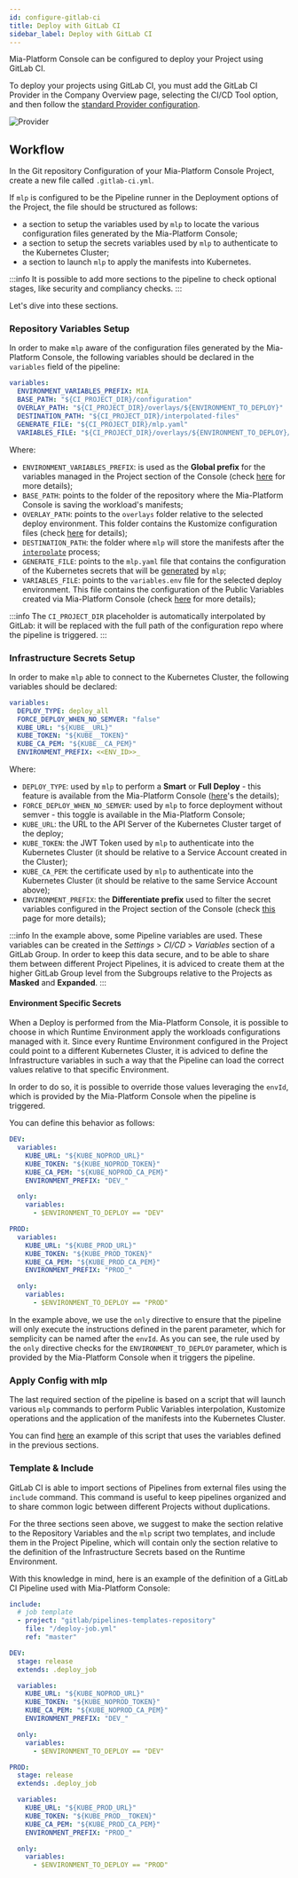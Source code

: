 ```yaml
---
id: configure-gitlab-ci
title: Deploy with GitLab CI
sidebar_label: Deploy with GitLab CI
---
```


Mia-Platform Console can be configured to deploy your Project using GitLab CI.

To deploy your projects using GitLab CI, you must add the GitLab CI Provider in the Company Overview page, selecting the CI/CD Tool option, and then follow the [standard Provider configuration](/products/console/company-configuration/providers/configure-provider.mdx).

![Provider](./img/gitlab-ci-provider.png)

## Workflow

In the Git repository Configuration of your Mia-Platform Console Project, create a new file called `.gitlab-ci.yml`.

If `mlp` is configured to be the Pipeline runner in the Deployment options of the Project, the file should be structured as follows:

- a section to setup the variables used by `mlp` to locate the various configuration files generated by the Mia-Platform Console;
- a section to setup the secrets variables used by `mlp` to authenticate to the Kubernetes Cluster;
- a section to launch `mlp` to apply the manifests into Kubernetes.

:::info
It is possible to add more sections to the pipeline to check optional stages, like security and compliancy checks.
:::

Let's dive into these sections.

### Repository Variables Setup

In order to make `mlp` aware of the configuration files generated by the Mia-Platform Console, the following variables should be declared in the `variables` field of the pipeline:

```yaml
variables:
  ENVIRONMENT_VARIABLES_PREFIX: MIA_
  BASE_PATH: "${CI_PROJECT_DIR}/configuration"
  OVERLAY_PATH: "${CI_PROJECT_DIR}/overlays/${ENVIRONMENT_TO_DEPLOY}"
  DESTINATION_PATH: "${CI_PROJECT_DIR}/interpolated-files"
  GENERATE_FILE: "${CI_PROJECT_DIR}/mlp.yaml"
  VARIABLES_FILE: "${CI_PROJECT_DIR}/overlays/${ENVIRONMENT_TO_DEPLOY}/variables.env"
```

Where:

- `ENVIRONMENT_VARIABLES_PREFIX`: is used as the **Global prefix** for the variables managed in the Project section of the Console (check [here](/products/console/project-configuration/manage-environment-variables/manage-environment-variables-with-gitlab.md#how-to-differentiate-your-variable-from-one-environment-to-another) for more details);
- `BASE_PATH`: points to the folder of the repository where the Mia-Platform Console is saving the workload's manifests;
- `OVERLAY_PATH`: points to the `overlays` folder relative to the selected deploy environment. This folder contains the Kustomize configuration files (check [here](/products/console/project-configuration/kustomize-your-configurations/manage-a-kustomize-project.md) for details);
- `DESTINATION_PATH`: the folder where `mlp` will store the manifests after the [`interpolate`](/runtime-components/tools/mlp/50_interpolate.md) process;
- `GENERATE_FILE`: points to the `mlp.yaml` file that contains the configuration of the Kubernetes secrets that will be [generated](/runtime-components/tools/mlp/30_generate.md) by `mlp`;
- `VARIABLES_FILE`: points to the `variables.env` file for the selected deploy environment. This file contains the configuration of the Public Variables created via Mia-Platform Console (check [here](/products/console/api-console/api-design/public_variables.md) for more details);

:::info
The `CI_PROJECT_DIR` placeholder is automatically interpolated by GitLab: it will be replaced with the full path of the configuration repo where the pipeline is triggered.
:::

### Infrastructure Secrets Setup

In order to make `mlp` able to connect to the Kubernetes Cluster, the following variables should be declared:

```yaml
variables:
  DEPLOY_TYPE: deploy_all
  FORCE_DEPLOY_WHEN_NO_SEMVER: "false"
  KUBE_URL: "${KUBE__URL}"
  KUBE_TOKEN: "${KUBE__TOKEN}"
  KUBE_CA_PEM: "${KUBE__CA_PEM}"
  ENVIRONMENT_PREFIX: <<ENV_ID>>_
```

Where:

- `DEPLOY_TYPE`: used by `mlp` to perform a **Smart** or **Full Deploy** - this feature is available from the Mia-Platform Console ([here](/products/console/deploy/overview.md#smart-deploy)'s the details);
- `FORCE_DEPLOY_WHEN_NO_SEMVER`: used by `mlp` to force deployment without semver - this toggle is available in the Mia-Platform Console;
- `KUBE_URL`: the URL to the API Server of the Kubernetes Cluster target of the deploy;
- `KUBE_TOKEN`: the JWT Token used by `mlp` to authenticate into the Kubernetes Cluster (it should be relative to a Service Account created in the Cluster);
- `KUBE_CA_PEM`: the certificate used by `mlp` to authenticate into the Kubernetes Cluster (it should be relative to the same Service Account above);
- `ENVIRONMENT_PREFIX`: the **Differentiate prefix** used to filter the secret variables configured in the Project section of the Console (check [this](/products/console/project-configuration/manage-environment-variables/manage-environment-variables-with-gitlab.md#how-to-differentiate-your-variable-from-one-environment-to-another) page for more details);

:::info
In the example above, some Pipeline variables are used. These variables can be created in the _Settings_ > _CI/CD_ > _Variables_ section of a GitLab Group. In order to keep this data secure, and to be able to share them between different Project Pipelines, it is adviced to create them at the higher GitLab Group level from the Subgroups relative to the Projects as **Masked** and **Expanded**.
:::

#### Environment Specific Secrets

When a Deploy is performed from the Mia-Platform Console, it is possible to choose in which Runtime Environment apply the workloads configurations managed with it.
Since every Runtime Environment configured in the Project could point to a different Kubernetes Cluster, it is adviced to define the Infrastructure variables in such a way that the Pipeline can load the correct values relative to that specific Environment.

In order to do so, it is possible to override those values leveraging the `envId`, which is provided by the Mia-Platform Console when the pipeline is triggered.

You can define this behavior as follows:

```yaml
DEV:
  variables:
    KUBE_URL: "${KUBE_NOPROD_URL}"
    KUBE_TOKEN: "${KUBE_NOPROD_TOKEN}"
    KUBE_CA_PEM: "${KUBE_NOPROD_CA_PEM}"
    ENVIRONMENT_PREFIX: "DEV_"

  only:
    variables:
      - $ENVIRONMENT_TO_DEPLOY == "DEV"

PROD:
  variables:
    KUBE_URL: "${KUBE_PROD_URL}"
    KUBE_TOKEN: "${KUBE_PROD_TOKEN}"
    KUBE_CA_PEM: "${KUBE_PROD_CA_PEM}"
    ENVIRONMENT_PREFIX: "PROD_"

  only:
    variables:
      - $ENVIRONMENT_TO_DEPLOY == "PROD"
```

In the example above, we use the `only` directive to ensure that the pipeline will only execute the instructions defined in the parent parameter, which for semplicity can be named after the `envId`. As you can see, the rule used by the `only` directive checks for the `ENVIRONMENT_TO_DEPLOY` parameter, which is provided by the Mia-Platform Console when it triggers the pipeline.

### Apply Config with mlp

The last required section of the pipeline is based on a script that will launch various `mlp` commands to perform Public Variables interpolation, Kustomize operations and the application of the manifests into the Kubernetes Cluster.

You can find [here](/docs_files_to_download/gitlab-ci-mlp-template.yml) an example of this script that uses the variables defined in the previous sections.

### Template & Include

GitLab CI is able to import sections of Pipelines from external files using the `include` command. This command is useful to keep pipelines organized and to share common logic between different Projects without duplications.

For the three sections seen above, we suggest to make the section relative to the Repository Variables and the `mlp` script two templates, and include them in the Project Pipeline, which will contain only the section relative to the definition of the Infrastructure Secrets based on the Runtime Environment.

With this knowledge in mind, here is an example of the definition of a GitLab CI Pipeline used with Mia-Platform Console:

```yaml
include:
  # job template
  - project: "gitlab/pipelines-templates-repository"
    file: "/deploy-job.yml"
    ref: "master"

DEV:
  stage: release
  extends: .deploy_job

  variables:
    KUBE_URL: "${KUBE_NOPROD_URL}"
    KUBE_TOKEN: "${KUBE_NOPROD_TOKEN}"
    KUBE_CA_PEM: "${KUBE_NOPROD_CA_PEM}"
    ENVIRONMENT_PREFIX: "DEV_"

  only:
    variables:
      - $ENVIRONMENT_TO_DEPLOY == "DEV"

PROD:
  stage: release
  extends: .deploy_job

  variables:
    KUBE_URL: "${KUBE_PROD_URL}"
    KUBE_TOKEN: "${KUBE_PROD__TOKEN}"
    KUBE_CA_PEM: "${KUBE_PROD_CA_PEM}"
    ENVIRONMENT_PREFIX: "PROD_"

  only:
    variables:
      - $ENVIRONMENT_TO_DEPLOY == "PROD"
```
